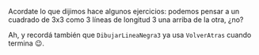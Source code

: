Acordate lo que dijimos hace algunos ejercicios: podemos pensar a un cuadrado de 3x3 como 3 líneas de longitud 3 una arriba de la otra, ¿no?

Ah, y recordá también que `DibujarLineaNegra3` ya usa `VolverAtras` cuando termina :wink:.  

